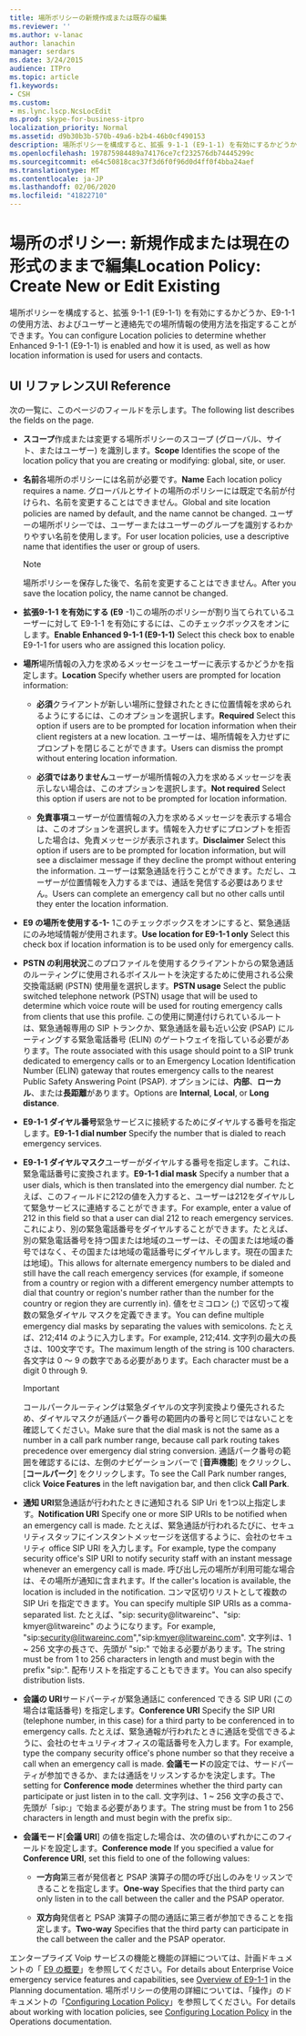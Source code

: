 ```yaml
---
title: 場所ポリシーの新規作成または既存の編集
ms.reviewer: ''
ms.author: v-lanac
author: lanachin
manager: serdars
ms.date: 3/24/2015
audience: ITPro
ms.topic: article
f1.keywords:
- CSH
ms.custom:
- ms.lync.lscp.NcsLocEdit
ms.prod: skype-for-business-itpro
localization_priority: Normal
ms.assetid: d9b30b3b-570b-49a6-b2b4-46b0cf490153
description: 場所ポリシーを構成すると、拡張 9-1-1 (E9-1-1) を有効にするかどうか、E9-1-1 の使用方法、およびユーザーと連絡先での場所情報の使用方法を指定することができます。
ms.openlocfilehash: 197875984489a74176ce7cf232576db74445299c
ms.sourcegitcommit: e64c50818cac37f3d6f0f96d0d4ff0f4bba24aef
ms.translationtype: MT
ms.contentlocale: ja-JP
ms.lasthandoff: 02/06/2020
ms.locfileid: "41822710"
---
```

# <a name="location-policy-create-new-or-edit-existing"></a><span data-ttu-id="df442-103">場所のポリシー: 新規作成または現在の形式のままで編集</span><span class="sxs-lookup"><span data-stu-id="df442-103">Location Policy: Create New or Edit Existing</span></span>

<span data-ttu-id="df442-104">場所ポリシーを構成すると、拡張 9-1-1 (E9-1-1) を有効にするかどうか、E9-1-1 の使用方法、およびユーザーと連絡先での場所情報の使用方法を指定することができます。</span><span class="sxs-lookup"><span data-stu-id="df442-104">You can configure Location policies to determine whether Enhanced 9-1-1 (E9-1-1) is enabled and how it is used, as well as how location information is used for users and contacts.</span></span>

## <a name="ui-reference"></a><span data-ttu-id="df442-105">UI リファレンス</span><span class="sxs-lookup"><span data-stu-id="df442-105">UI Reference</span></span>

<span data-ttu-id="df442-106">次の一覧に、このページのフィールドを示します。</span><span class="sxs-lookup"><span data-stu-id="df442-106">The following list describes the fields on the page.</span></span>

- <span data-ttu-id="df442-107">**スコープ**作成または変更する場所ポリシーのスコープ (グローバル、サイト、またはユーザー) を識別します。</span><span class="sxs-lookup"><span data-stu-id="df442-107">**Scope** Identifies the scope of the location policy that you are creating or modifying: global, site, or user.</span></span>

- <span data-ttu-id="df442-108">**名前**各場所のポリシーには名前が必要です。</span><span class="sxs-lookup"><span data-stu-id="df442-108">**Name** Each location policy requires a name.</span></span> <span data-ttu-id="df442-109">グローバルとサイトの場所のポリシーには既定で名前が付けられ、名前を変更することはできません。</span><span class="sxs-lookup"><span data-stu-id="df442-109">Global and site location policies are named by default, and the name cannot be changed.</span></span> <span data-ttu-id="df442-110">ユーザーの場所ポリシーでは、ユーザーまたはユーザーのグループを識別するわかりやすい名前を使用します。</span><span class="sxs-lookup"><span data-stu-id="df442-110">For user location policies, use a descriptive name that identifies the user or group of users.</span></span>

    > [!NOTE]
    > <span data-ttu-id="df442-111">場所ポリシーを保存した後で、名前を変更することはできません。</span><span class="sxs-lookup"><span data-stu-id="df442-111">After you save the location policy, the name cannot be changed.</span></span>

- <span data-ttu-id="df442-112">**拡張9-1-1 を有効にする (E9** -1)この場所のポリシーが割り当てられているユーザーに対して E9-1-1 を有効にするには、このチェックボックスをオンにします。</span><span class="sxs-lookup"><span data-stu-id="df442-112">**Enable Enhanced 9-1-1 (E9-1-1)** Select this check box to enable E9-1-1 for users who are assigned this location policy.</span></span>

- <span data-ttu-id="df442-113">**場所**場所情報の入力を求めるメッセージをユーザーに表示するかどうかを指定します。</span><span class="sxs-lookup"><span data-stu-id="df442-113">**Location** Specify whether users are prompted for location information:</span></span>

  - <span data-ttu-id="df442-114">**必須**クライアントが新しい場所に登録されたときに位置情報を求められるようにするには、このオプションを選択します。</span><span class="sxs-lookup"><span data-stu-id="df442-114">**Required** Select this option if users are to be prompted for location information when their client registers at a new location.</span></span> <span data-ttu-id="df442-115">ユーザーは、場所情報を入力せずにプロンプトを閉じることができます。</span><span class="sxs-lookup"><span data-stu-id="df442-115">Users can dismiss the prompt without entering location information.</span></span>

  - <span data-ttu-id="df442-116">**必須ではありません**ユーザーが場所情報の入力を求めるメッセージを表示しない場合は、このオプションを選択します。</span><span class="sxs-lookup"><span data-stu-id="df442-116">**Not required** Select this option if users are not to be prompted for location information.</span></span>

  - <span data-ttu-id="df442-117">**免責事項**ユーザーが位置情報の入力を求めるメッセージを表示する場合は、このオプションを選択します。情報を入力せずにプロンプトを拒否した場合は、免責メッセージが表示されます。</span><span class="sxs-lookup"><span data-stu-id="df442-117">**Disclaimer** Select this option if users are to be prompted for location information, but will see a disclaimer message if they decline the prompt without entering the information.</span></span> <span data-ttu-id="df442-118">ユーザーは緊急通話を行うことができます。ただし、ユーザーが位置情報を入力するまでは、通話を発信する必要はありません。</span><span class="sxs-lookup"><span data-stu-id="df442-118">Users can complete an emergency call but no other calls until they enter the location information.</span></span>

- <span data-ttu-id="df442-119">**E9 の場所を使用する-1-** 1このチェックボックスをオンにすると、緊急通話にのみ地域情報が使用されます。</span><span class="sxs-lookup"><span data-stu-id="df442-119">**Use location for E9-1-1 only** Select this check box if location information is to be used only for emergency calls.</span></span>

- <span data-ttu-id="df442-120">**PSTN の利用状況**このプロファイルを使用するクライアントからの緊急通話のルーティングに使用されるボイスルートを決定するために使用される公衆交換電話網 (PSTN) 使用量を選択します。</span><span class="sxs-lookup"><span data-stu-id="df442-120">**PSTN usage** Select the public switched telephone network (PSTN) usage that will be used to determine which voice route will be used for routing emergency calls from clients that use this profile.</span></span> <span data-ttu-id="df442-121">この使用に関連付けられているルートは、緊急通報専用の SIP トランクか、緊急通話を最も近い公安 (PSAP) にルーティングする緊急電話番号 (ELIN) のゲートウェイを指している必要があります。</span><span class="sxs-lookup"><span data-stu-id="df442-121">The route associated with this usage should point to a SIP trunk dedicated to emergency calls or to an Emergency Location Identification Number (ELIN) gateway that routes emergency calls to the nearest Public Safety Answering Point (PSAP).</span></span> <span data-ttu-id="df442-122">オプションには、**内部**、**ローカル**、または**長距離**があります。</span><span class="sxs-lookup"><span data-stu-id="df442-122">Options are **Internal**, **Local**, or **Long distance**.</span></span>

- <span data-ttu-id="df442-123">**E9-1-1 ダイヤル番号**緊急サービスに接続するためにダイヤルする番号を指定します。</span><span class="sxs-lookup"><span data-stu-id="df442-123">**E9-1-1 dial number** Specify the number that is dialed to reach emergency services.</span></span>

- <span data-ttu-id="df442-124">**E9-1-1 ダイヤルマスク**ユーザーがダイヤルする番号を指定します。これは、緊急電話番号に変換されます。</span><span class="sxs-lookup"><span data-stu-id="df442-124">**E9-1-1 dial mask** Specify a number that a user dials, which is then translated into the emergency dial number.</span></span> <span data-ttu-id="df442-125">たとえば、このフィールドに212の値を入力すると、ユーザーは212をダイヤルして緊急サービスに連絡することができます。</span><span class="sxs-lookup"><span data-stu-id="df442-125">For example, enter a value of 212 in this field so that a user can dial 212 to reach emergency services.</span></span> <span data-ttu-id="df442-126">これにより、別の緊急電話番号をダイヤルすることができます。たとえば、別の緊急電話番号を持つ国または地域のユーザーは、その国または地域の番号ではなく、その国または地域の電話番号にダイヤルします。現在の国または地域)。</span><span class="sxs-lookup"><span data-stu-id="df442-126">This allows for alternate emergency numbers to be dialed and still have the call reach emergency services (for example, if someone from a country or region with a different emergency number attempts to dial that country or region's number rather than the number for the country or region they are currently in).</span></span> <span data-ttu-id="df442-127">値をセミコロン (;) で区切って複数の緊急ダイヤル マスクを定義できます。</span><span class="sxs-lookup"><span data-stu-id="df442-127">You can define multiple emergency dial masks by separating the values with semicolons.</span></span> <span data-ttu-id="df442-128">たとえば、212;414 のように入力します。</span><span class="sxs-lookup"><span data-stu-id="df442-128">For example, 212;414.</span></span> <span data-ttu-id="df442-129">文字列の最大の長さは、100文字です。</span><span class="sxs-lookup"><span data-stu-id="df442-129">The maximum length of the string is 100 characters.</span></span> <span data-ttu-id="df442-130">各文字は 0 ～ 9 の数字である必要があります。</span><span class="sxs-lookup"><span data-stu-id="df442-130">Each character must be a digit 0 through 9.</span></span>

    > [!IMPORTANT]
    > <span data-ttu-id="df442-131">コールパークルーティングは緊急ダイヤルの文字列変換より優先されるため、ダイヤルマスクが通話パーク番号の範囲内の番号と同じではないことを確認してください。</span><span class="sxs-lookup"><span data-stu-id="df442-131">Make sure that the dial mask is not the same as a number in a call park number range, because call park routing takes precedence over emergency dial string conversion.</span></span> <span data-ttu-id="df442-132">通話パーク番号の範囲を確認するには、左側のナビゲーションバーで [**音声機能**] をクリックし、[**コールパーク**] をクリックします。</span><span class="sxs-lookup"><span data-stu-id="df442-132">To see the Call Park number ranges, click **Voice Features** in the left navigation bar, and then click **Call Park**.</span></span>

- <span data-ttu-id="df442-133">**通知 URI**緊急通話が行われたときに通知される SIP Uri を1つ以上指定します。</span><span class="sxs-lookup"><span data-stu-id="df442-133">**Notification URI** Specify one or more SIP URIs to be notified when an emergency call is made.</span></span> <span data-ttu-id="df442-134">たとえば、緊急通話が行われるたびに、セキュリティスタッフにインスタントメッセージを送信するように、会社のセキュリティ office SIP URI を入力します。</span><span class="sxs-lookup"><span data-stu-id="df442-134">For example, type the company security office's SIP URI to notify security staff with an instant message whenever an emergency call is made.</span></span> <span data-ttu-id="df442-135">呼び出し元の場所が利用可能な場合は、その場所が通知に含まれます。</span><span class="sxs-lookup"><span data-stu-id="df442-135">If the caller's location is available, the location is included in the notification.</span></span> <span data-ttu-id="df442-136">コンマ区切りリストとして複数の SIP Uri を指定できます。</span><span class="sxs-lookup"><span data-stu-id="df442-136">You can specify multiple SIP URIs as a comma-separated list.</span></span> <span data-ttu-id="df442-137">たとえば、"sip: security@litwareinc"、"sip: kmyer@litwareinc" のようになります。</span><span class="sxs-lookup"><span data-stu-id="df442-137">For example, "sip:security@litwareinc.com","sip:kmyer@litwareinc.com".</span></span> <span data-ttu-id="df442-138">文字列は、1 ~ 256 文字の長さで、先頭が "sip:" で始まる必要があります。</span><span class="sxs-lookup"><span data-stu-id="df442-138">The string must be from 1 to 256 characters in length and must begin with the prefix "sip:".</span></span> <span data-ttu-id="df442-139">配布リストを指定することもできます。</span><span class="sxs-lookup"><span data-stu-id="df442-139">You can also specify distribution lists.</span></span>

- <span data-ttu-id="df442-140">**会議の URI**サードパーティが緊急通話に conferenced できる SIP URI (この場合は電話番号) を指定します。</span><span class="sxs-lookup"><span data-stu-id="df442-140">**Conference URI** Specify the SIP URI (telephone number, in this case) for a third party to be conferenced in to emergency calls.</span></span> <span data-ttu-id="df442-141">たとえば、緊急通報が行われたときに通話を受信できるように、会社のセキュリティオフィスの電話番号を入力します。</span><span class="sxs-lookup"><span data-stu-id="df442-141">For example, type the company security office's phone number so that they receive a call when an emergency call is made.</span></span> <span data-ttu-id="df442-142">**会議モード**の設定では、サードパーティが参加できるか、または通話をリッスンするかを決定します。</span><span class="sxs-lookup"><span data-stu-id="df442-142">The setting for **Conference mode** determines whether the third party can participate or just listen in to the call.</span></span> <span data-ttu-id="df442-143">文字列は、1 ~ 256 文字の長さで、先頭が「sip:」で始まる必要があります。</span><span class="sxs-lookup"><span data-stu-id="df442-143">The string must be from 1 to 256 characters in length and must begin with the prefix sip:.</span></span>

- <span data-ttu-id="df442-144">**会議モード**[**会議 URI**] の値を指定した場合は、次の値のいずれかにこのフィールドを設定します。</span><span class="sxs-lookup"><span data-stu-id="df442-144">**Conference mode** If you specified a value for **Conference URI**, set this field to one of the following values:</span></span>

  - <span data-ttu-id="df442-145">**一方向**第三者が発信者と PSAP 演算子の間の呼び出しのみをリッスンできることを指定します。</span><span class="sxs-lookup"><span data-stu-id="df442-145">**One-way** Specifies that the third party can only listen in to the call between the caller and the PSAP operator.</span></span>

  - <span data-ttu-id="df442-146">**双方向**発信者と PSAP 演算子の間の通話に第三者が参加できることを指定します。</span><span class="sxs-lookup"><span data-stu-id="df442-146">**Two-way** Specifies that the third party can participate in the call between the caller and the PSAP operator.</span></span>

<span data-ttu-id="df442-147">エンタープライズ Voip サービスの機能と機能の詳細については、計画ドキュメントの「 [E9 の概要](https://technet.microsoft.com/library/c01e6774-bc9f-4c5b-a60b-478b7317b2b7.aspx)」を参照してください。</span><span class="sxs-lookup"><span data-stu-id="df442-147">For details about Enterprise Voice emergency service features and capabilities, see [Overview of E9-1-1](https://technet.microsoft.com/library/c01e6774-bc9f-4c5b-a60b-478b7317b2b7.aspx) in the Planning documentation.</span></span> <span data-ttu-id="df442-148">場所ポリシーの使用の詳細については、「操作」のドキュメントの「[Configuring Location Policy](https://technet.microsoft.com/library/14e41bcb-ea0a-49c2-99b3-1f61fc34416d.aspx)」を参照してください。</span><span class="sxs-lookup"><span data-stu-id="df442-148">For details about working with location policies, see [Configuring Location Policy](https://technet.microsoft.com/library/14e41bcb-ea0a-49c2-99b3-1f61fc34416d.aspx) in the Operations documentation.</span></span>



